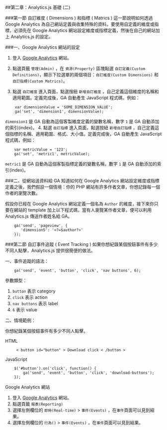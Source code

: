 ##第二章：Analytics.js 基礎 (二)

###第一節 自訂維度 ( Dimensions ) 和指標 ( Matrics )
這一節說明如何透過 Google Analytics 為自己網站定義與收集特殊的資料。要使用自定義的維度或指標，必須先在 Google Analytics 網站設定維度或指標定義，然後在自己的網站加上 Analytics.js 的設定。 
  
###一、Google Analytics 網站的設定
1. 登入 [Google Analytics](https://www.google.com/analytics/) 網站。
2. 點選頁籤 `管理(Admin)` ，在 `資源(Property)` 區塊點選 `自訂定義(Custom Definitions)`，顯示下拉選單的兩個項目：`自訂維度(Custom Dimensions)` 和 `自訂指標(Custom Matrics)`。
3. 點選 `自訂維度` 進入頁面，點選按紐 `新增自訂維度` ，自己定義這個維度的名稱和適用範圍。定義完成後，GA 自動產生 JavaScript 程式碼，例如：  

		var dimensionValue = 'SOME_DIMENSION_VALUE';
		ga('set', 'dimension1', dimensionValue);  
`dimension1` 是 GA 自動為這個客製維度定義的變數名稱，數字 `1` 是 GA 自動添加的索引(index)。
4. 點選 `自訂指標` 進入頁面，點選按紐 `新增自訂指標` ，自己定義這個指標的名稱、適用範圍、格式、大小值。定義完成後，GA 自動產生 JavaScript 程式碼，例如：  
  
		var metricValue = '123';
		ga('set', 'metric1', metricValue);  
`metric1` 是 GA 自動為這個客製指標定義的變數名稱，數字 `1` 是 GA 自動添加的索引(index)。  

###二、從網站送資料給 GA
知道如何在 Google Analytics 網站設定維度或指標定義之後，我們假設一個情境：你的 PHP 網站有許多作者文章，你想記錄每一個作者的瀏覽次數。  

假設你已經在 Google Analytics 網站定義一個名為 `Author` 的維度，接下來你只要在網站的 template 加上以下程式碼，當有人瀏覽某作者文章，便可以利用 Analytics.js 傳送作者姓名給 GA。  

		ga('send', 'pageview', {
 		   'dimension5': '<?=$author?>'
		});

  

###第二節 自訂事件追蹤 ( Event Tracking )
如果你想紀錄某個按鈕事件有多少不同人點擊，Analytics.js 提供很簡便的做法。  

一、事件追蹤的語法：  

		ga('send', 'event', 'button', 'click', 'nav buttons', 6);  
參數類型：  

1. `button` 表示 category
2.  `click` 表示 action
3. `nav buttons` 表示 label
4. `6` 表示 value  

二、情境範例： 

你想紀錄某個按鈕事件有多少不同人點擊。  
  
HTML  

		 < button id="button" > Download click < /button >  
JavaScript   
 
		$('#button').on('click', function() {
		    ga('send', 'event', 'button', 'click', 'download-buttons');
		});  
Google Analytics 網站  

1. 登入 [Google Analytics](https://www.google.com/analytics/) 網站。  
2. 點選頁籤 `報表(Reporting)`  
3. 選擇左側欄位的 `即時(Real-time)` > `事件(Events)` ，在`事件`頁面可以見到結果。  
4. 選擇左側欄位的 `行為()` > `事件(Events)` ，在`事件`頁面可以見到結果。